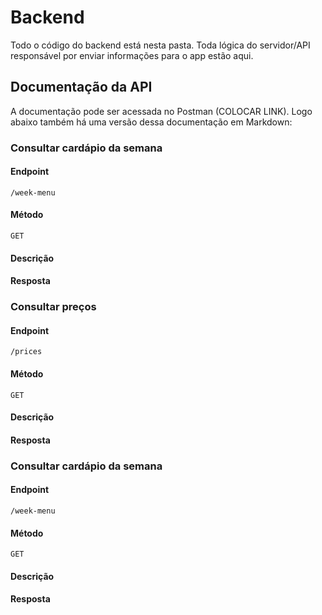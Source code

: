 # Backend

Todo o código do backend está nesta pasta. Toda lógica do servidor/API responsável por enviar informações para o app estão aqui.

## Documentação da API

A documentação pode ser acessada no Postman (COLOCAR LINK). Logo abaixo também há uma versão dessa documentação em Markdown:





### Consultar cardápio da semana

#### Endpoint

```
/week-menu
```

#### Método

```
GET
```

#### Descrição

#### Resposta





### Consultar preços

#### Endpoint

```
/prices
```

#### Método

```
GET
```

#### Descrição

#### Resposta



### Consultar cardápio da semana

#### Endpoint

```
/week-menu
```

#### Método

```
GET
```

#### Descrição

#### Resposta
